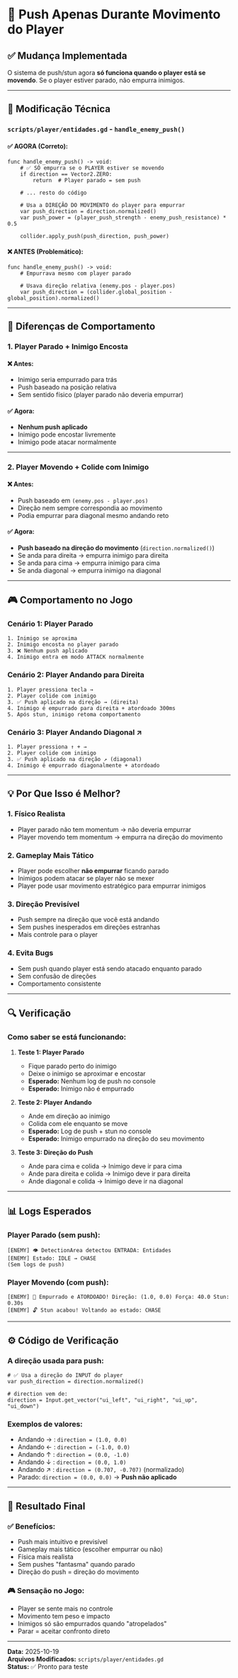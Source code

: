 # 🏃 Push Apenas Durante Movimento do Player

## ✅ Mudança Implementada

O sistema de push/stun agora **só funciona quando o player está se movendo**. Se o player estiver parado, não empurra inimigos.

---

## 🔧 Modificação Técnica

### `scripts/player/entidades.gd` - `handle_enemy_push()`

#### ✅ AGORA (Correto):
```gdscript
func handle_enemy_push() -> void:
    # ✅ SÓ empurra se o PLAYER estiver se movendo
    if direction == Vector2.ZERO:
        return  # Player parado = sem push
    
    # ... resto do código
    
    # Usa a DIREÇÃO DO MOVIMENTO do player para empurrar
    var push_direction = direction.normalized()
    var push_power = (player_push_strength - enemy_push_resistance) * 0.5
    
    collider.apply_push(push_direction, push_power)
```

#### ❌ ANTES (Problemático):
```gdscript
func handle_enemy_push() -> void:
    # Empurrava mesmo com player parado
    
    # Usava direção relativa (enemy.pos - player.pos)
    var push_direction = (collider.global_position - global_position).normalized()
```

---

## 🎯 Diferenças de Comportamento

### 1. **Player Parado + Inimigo Encosta**

#### ❌ Antes:
- Inimigo seria empurrado para trás
- Push baseado na posição relativa
- Sem sentido físico (player parado não deveria empurrar)

#### ✅ Agora:
- **Nenhum push aplicado**
- Inimigo pode encostar livremente
- Inimigo pode atacar normalmente

---

### 2. **Player Movendo + Colide com Inimigo**

#### ❌ Antes:
- Push baseado em `(enemy.pos - player.pos)`
- Direção nem sempre correspondia ao movimento
- Podia empurrar para diagonal mesmo andando reto

#### ✅ Agora:
- **Push baseado na direção do movimento** (`direction.normalized()`)
- Se anda para direita → empurra inimigo para direita
- Se anda para cima → empurra inimigo para cima
- Se anda diagonal → empurra inimigo na diagonal

---

## 🎮 Comportamento no Jogo

### Cenário 1: Player Parado
```
1. Inimigo se aproxima
2. Inimigo encosta no player parado
3. ❌ Nenhum push aplicado
4. Inimigo entra em modo ATTACK normalmente
```

### Cenário 2: Player Andando para Direita
```
1. Player pressiona tecla →
2. Player colide com inimigo
3. ✅ Push aplicado na direção → (direita)
4. Inimigo é empurrado para direita + atordoado 300ms
5. Após stun, inimigo retoma comportamento
```

### Cenário 3: Player Andando Diagonal ↗
```
1. Player pressiona ↑ + →
2. Player colide com inimigo
3. ✅ Push aplicado na direção ↗ (diagonal)
4. Inimigo é empurrado diagonalmente + atordoado
```

---

## 💡 Por Que Isso é Melhor?

### 1. **Físico Realista**
- Player parado não tem momentum → não deveria empurrar
- Player movendo tem momentum → empurra na direção do movimento

### 2. **Gameplay Mais Tático**
- Player pode escolher **não empurrar** ficando parado
- Inimigos podem atacar se player não se mexer
- Player pode usar movimento estratégico para empurrar inimigos

### 3. **Direção Previsível**
- Push sempre na direção que você está andando
- Sem pushes inesperados em direções estranhas
- Mais controle para o player

### 4. **Evita Bugs**
- Sem push quando player está sendo atacado enquanto parado
- Sem confusão de direções
- Comportamento consistente

---

## 🔍 Verificação

### Como saber se está funcionando:

1. **Teste 1: Player Parado**
   - Fique parado perto do inimigo
   - Deixe o inimigo se aproximar e encostar
   - **Esperado:** Nenhum log de push no console
   - **Esperado:** Inimigo não é empurrado

2. **Teste 2: Player Andando**
   - Ande em direção ao inimigo
   - Colida com ele enquanto se move
   - **Esperado:** Log de push + stun no console
   - **Esperado:** Inimigo empurrado na direção do seu movimento

3. **Teste 3: Direção do Push**
   - Ande para cima e colida → Inimigo deve ir para cima
   - Ande para direita e colida → Inimigo deve ir para direita
   - Ande diagonal e colida → Inimigo deve ir na diagonal

---

## 📊 Logs Esperados

### Player Parado (sem push):
```
[ENEMY] 👁️ DetectionArea detectou ENTRADA: Entidades
[ENEMY] Estado: IDLE → CHASE
(Sem logs de push)
```

### Player Movendo (com push):
```
[ENEMY] 💨 Empurrado e ATORDOADO! Direção: (1.0, 0.0) Força: 40.0 Stun: 0.30s
[ENEMY] 🔓 Stun acabou! Voltando ao estado: CHASE
```

---

## ⚙️ Código de Verificação

### A direção usada para push:
```gdscript
# ✅ Usa a direção do INPUT do player
var push_direction = direction.normalized()

# direction vem de:
direction = Input.get_vector("ui_left", "ui_right", "ui_up", "ui_down")
```

### Exemplos de valores:
- Andando → : `direction = (1.0, 0.0)`
- Andando ← : `direction = (-1.0, 0.0)`
- Andando ↑ : `direction = (0.0, -1.0)`
- Andando ↓ : `direction = (0.0, 1.0)`
- Andando ↗ : `direction = (0.707, -0.707)` (normalizado)
- Parado: `direction = (0.0, 0.0)` → **Push não aplicado**

---

## 🎯 Resultado Final

### ✅ Benefícios:
- Push mais intuitivo e previsível
- Gameplay mais tático (escolher empurrar ou não)
- Física mais realista
- Sem pushes "fantasma" quando parado
- Direção do push = direção do movimento

### 🎮 Sensação no Jogo:
- Player se sente mais no controle
- Movimento tem peso e impacto
- Inimigos só são empurrados quando "atropelados"
- Parar = aceitar confronto direto

---

**Data:** 2025-10-19  
**Arquivos Modificados:** `scripts/player/entidades.gd`  
**Status:** ✅ Pronto para teste
